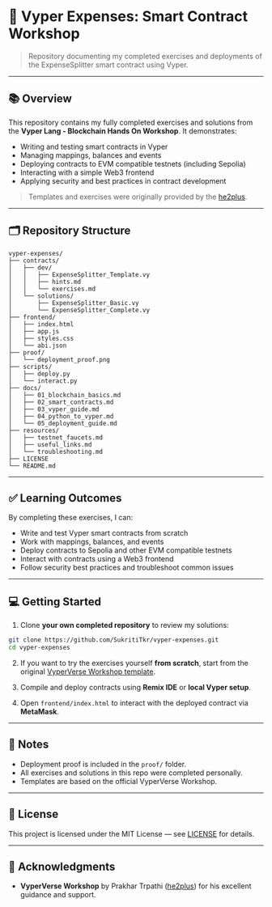 # 🐍 Vyper Expenses: Smart Contract Workshop

> Repository documenting my completed exercises and deployments of the ExpenseSplitter smart contract using Vyper.

---

## 📚 Overview

This repository contains my fully completed exercises and solutions from the **Vyper Lang - Blockchain Hands On Workshop**. It demonstrates:

* Writing and testing smart contracts in Vyper
* Managing mappings, balances and events
* Deploying contracts to EVM compatible testnets (including Sepolia)
* Interacting with a simple Web3 frontend
* Applying security and best practices in contract development

> Templates and exercises were originally provided by the [he2plus](https://github.com/he2plus/vyper-dev).

---

## 🗂️ Repository Structure

```
vyper-expenses/
├── contracts/
│   ├── dev/                  
│   │   ├── ExpenseSplitter_Template.vy
│   │   ├── hints.md
│   │   └── exercises.md
│   └── solutions/            
│       ├── ExpenseSplitter_Basic.vy
│       └── ExpenseSplitter_Complete.vy
├── frontend/                 
│   ├── index.html
│   ├── app.js
│   ├── styles.css
│   └── abi.json
├── proof/                    
│   └── deployment_proof.png
├── scripts/                  
│   ├── deploy.py
│   └── interact.py
├── docs/                     
│   ├── 01_blockchain_basics.md
│   ├── 02_smart_contracts.md
│   ├── 03_vyper_guide.md
│   ├── 04_python_to_vyper.md
│   └── 05_deployment_guide.md
├── resources/                
│   ├── testnet_faucets.md
│   ├── useful_links.md
│   └── troubleshooting.md
├── LICENSE
└── README.md
```

---

## ✅ Learning Outcomes

By completing these exercises, I can:

* Write and test Vyper smart contracts from scratch
* Work with mappings, balances, and events
* Deploy contracts to Sepolia and other EVM compatible testnets
* Interact with contracts using a Web3 frontend
* Follow security best practices and troubleshoot common issues

---

## 💻 Getting Started

1. Clone **your own completed repository** to review my solutions:

```bash
git clone https://github.com/SukritiTkr/vyper-expenses.git
cd vyper-expenses
```

2. If you want to try the exercises yourself **from scratch**, start from the original [VyperVerse Workshop template](https://github.com/he2plus/vyper-dev).

3. Compile and deploy contracts using **Remix IDE** or **local Vyper setup**.

4. Open `frontend/index.html` to interact with the deployed contract via **MetaMask**.

---

## 📖 Notes

* Deployment proof is included in the `proof/` folder.
* All exercises and solutions in this repo were completed personally.
* Templates are based on the official VyperVerse Workshop.

---

## 📜 License

This project is licensed under the MIT License — see [LICENSE](LICENSE) for details.

---

## 🙏 Acknowledgments

* **VyperVerse Workshop** by Prakhar Trpathi ([he2plus](https://github.com/he2plus)) for his excellent guidance and support. 
